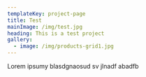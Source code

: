 ```yaml
---
templateKey: project-page
title: Test
mainImage: /img/test.jpg
heading: This is a test project
gallery: 
  - image: /img/products-grid1.jpg
---
```

Lorem ipsumy blasdgnaosud sv jlnadf
 abadfb
